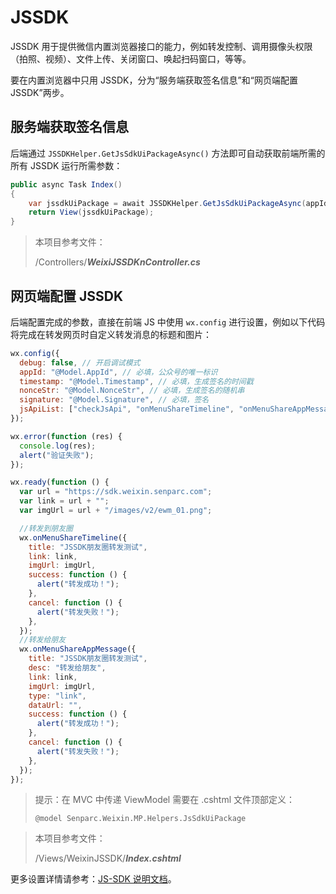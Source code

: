 # JSSDK

JSSDK 用于提供微信内置浏览器接口的能力，例如转发控制、调用摄像头权限（拍照、视频）、文件上传、关闭窗口、唤起扫码窗口，等等。

要在内置浏览器中只用 JSSDK，分为“服务端获取签名信息”和“网页端配置 JSSDK”两步。

## 服务端获取签名信息

后端通过 `JSSDKHelper.GetJsSdkUiPackageAsync()` 方法即可自动获取前端所需的所有 JSSDK 运行所需参数：

```c#
public async Task Index()
{
    var jssdkUiPackage = await JSSDKHelper.GetJsSdkUiPackageAsync(appId, appSecret, Request.AbsoluteUri());
    return View(jssdkUiPackage);
}
```

> 本项目参考文件：
>
> /Controllers/**_WeixiJSSDKnController.cs_**

## 网页端配置 JSSDK

后端配置完成的参数，直接在前端 JS 中使用 `wx.config` 进行设置，例如以下代码将完成在转发网页时自定义转发消息的标题和图片：

```js
wx.config({
  debug: false, // 开启调试模式
  appId: "@Model.AppId", // 必填，公众号的唯一标识
  timestamp: "@Model.Timestamp", // 必填，生成签名的时间戳
  nonceStr: "@Model.NonceStr", // 必填，生成签名的随机串
  signature: "@Model.Signature", // 必填，签名
  jsApiList: ["checkJsApi", "onMenuShareTimeline", "onMenuShareAppMessage"],
});

wx.error(function (res) {
  console.log(res);
  alert("验证失败");
});

wx.ready(function () {
  var url = "https://sdk.weixin.senparc.com";
  var link = url + "";
  var imgUrl = url + "/images/v2/ewm_01.png";

  //转发到朋友圈
  wx.onMenuShareTimeline({
    title: "JSSDK朋友圈转发测试",
    link: link,
    imgUrl: imgUrl,
    success: function () {
      alert("转发成功！");
    },
    cancel: function () {
      alert("转发失败！");
    },
  });
  //转发给朋友
  wx.onMenuShareAppMessage({
    title: "JSSDK朋友圈转发测试",
    desc: "转发给朋友",
    link: link,
    imgUrl: imgUrl,
    type: "link",
    dataUrl: "",
    success: function () {
      alert("转发成功！");
    },
    cancel: function () {
      alert("转发失败！");
    },
  });
});
```

> 提示：在 MVC 中传递 ViewModel 需要在 .cshtml 文件顶部定义：
>
> ```
> @model Senparc.Weixin.MP.Helpers.JsSdkUiPackage
> ```

> 本项目参考文件：
>
> /Views/WeixinJSSDK/**_Index.cshtml_**

更多设置详情请参考：[JS-SDK 说明文档](https://developers.weixin.qq.com/doc/offiaccount/OA_Web_Apps/JS-SDK.html)。
